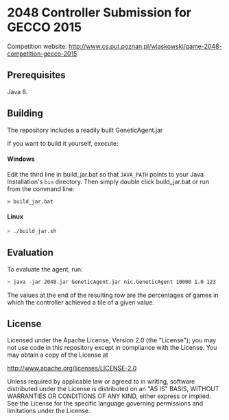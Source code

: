 2048 Controller Submission for GECCO 2015
========================================
Competition website: http://www.cs.put.poznan.pl/wjaskowski/game-2048-competition-gecco-2015

Prerequisites
-------------
Java 8.

Building
--------

The repository includes a readily built GeneticAgent.jar

If you want to build it yourself, execute:

#### Windows
Edit the third line in build_jar.bat so that
`JAVA_PATH` points to your Java Installation's `bin` directory.
Then simply double click build_jar.bat or run from the command line:
```batch
> build_jar.bat
```

#### Linux
```bash
> ./build_jar.sh
```

Evaluation
----------

To evaluate the agent, run:
```bash
> java -jar 2048.jar GeneticAgent.jar nic.GeneticAgent 10000 1.0 123
```

The values at the end of the resulting row are the percentages of games in which the controller achieved a tile of a given value.

License
-------
Licensed under the Apache License, Version 2.0 (the "License");
you may not use code in this repository except in compliance with 
the License. You may obtain a copy of the License at

http://www.apache.org/licenses/LICENSE-2.0

Unless required by applicable law or agreed to in writing, software
distributed under the License is distributed on an "AS IS" BASIS,
WITHOUT WARRANTIES OR CONDITIONS OF ANY KIND, either express or implied.
See the License for the specific language governing permissions and
limitations under the License.
